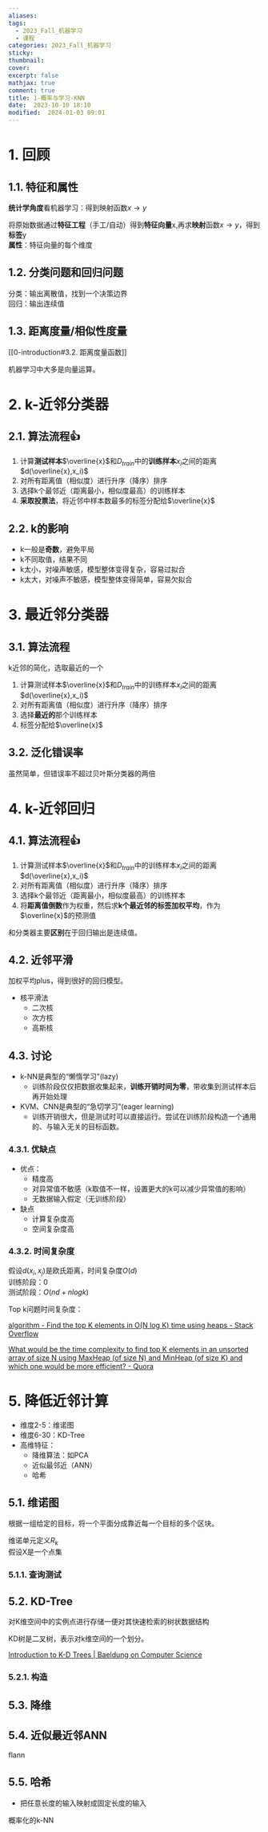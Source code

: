 ```yaml
---
aliases: 
tags:
  - 2023_Fall_机器学习
  - 课程
categories: 2023_Fall_机器学习
sticky:
thumbnail:
cover: 
excerpt: false
mathjax: true
comment: true
title: 1-概率与学习-KNN
date:  2023-10-10 18:10
modified:  2024-01-03 09:01
---
```


# 1. 回顾

## 1.1. 特征和属性

**统计学角度**看机器学习：得到映射函数$x\rightarrow y$

将原始数据通过**特征工程**（手工/自动）得到**特征向量**x,再求**映射**函数$x\rightarrow y$，得到**标签**y  
**属性**：特征向量的每个维度

## 1.2. 分类问题和回归问题

分类：输出离散值，找到一个决策边界  
回归：输出连续值

## 1.3. 距离度量/相似性度量

[[0-introduction#3.2. 距离度量函数]]

机器学习中大多是向量运算。

# 2. k-近邻分类器

## 2.1. 算法流程👍

1. 计算**测试样本**$\overline{x}$和$D_{train}$中的**训练样本**$x_i$之间的距离$d(\overline{x},x_i)$
2. 对所有距离值（相似度）进行升序（降序）排序
3. 选择k个最邻近（距离最小，相似度最高）的训练样本
4. **采取投票法**，将近邻中样本数最多的标签分配给$\overline{x}$

## 2.2. k的影响

- k一般是**奇数**，避免平局
- k不同取值，结果不同
- k太小，对噪声敏感，模型整体变得复杂，容易过拟合
- k太大，对噪声不敏感，模型整体变得简单，容易欠拟合

# 3. 最近邻分类器

## 3.1. 算法流程

k近邻的简化，选取最近的一个

1. 计算测试样本$\overline{x}$和$D_{train}$中的训练样本$x_i$之间的距离$d(\overline{x},x_i)$
2. 对所有距离值（相似度）进行升序（降序）排序
3. 选择**最近的**那个训练样本
4. 标签分配给$\overline{x}$

## 3.2. 泛化错误率

虽然简单，但错误率不超过贝叶斯分类器的两倍

# 4. k-近邻回归

## 4.1. 算法流程👍

1. 计算测试样本$\overline{x}$和$D_{train}$中的训练样本$x_i$之间的距离$d(\overline{x},x_i)$
2. 对所有距离值（相似度）进行升序（降序）排序
3. 选择k个最邻近（距离最小，相似度最高）的训练样本
4. 将**距离值倒数**作为权重，然后求**k个最近邻的标签加权平均**，作为$\overline{x}$的预测值

和分类器主要**区别**在于回归输出是连续值。

## 4.2. 近邻平滑

加权平均plus，得到很好的回归模型。

- 核平滑法
	- 二次核
	- 次方核
	- 高斯核

## 4.3. 讨论

- k-NN是典型的“懒惰学习”(lazy)
	- 训练阶段仅仅把数据收集起来，**训练开销时间为零**，带收集到测试样本后再开始处理
- KVM、CNN是典型的“急切学习”(eager learning)
	- 训练开销很大，但是测试时可以直接运行。尝试在训练阶段构造一个通用的、与输入无关的目标函数。

### 4.3.1. 优缺点

- 优点：
	- 精度高
	- 对异常值不敏感（k取值不一样，设置更大的k可以减少异常值的影响）
	- 无数据输入假定（无训练阶段）
- 缺点
	- 计算复杂度高
	- 空间复杂度高

### 4.3.2. 时间复杂度

假设$d(x_i,x_j)$是欧氏距离，时间复杂度$O(d)$  
训练阶段：$0$  
测试阶段：$O(nd+nlogk)$

Top k问题时间复杂度：

[algorithm - Find the top K elements in O(N log K) time using heaps - Stack Overflow](https://stackoverflow.com/questions/49217910/find-the-top-k-elements-in-on-log-k-time-using-heaps)

[What would be the time complexity to find top K elements in an unsorted array of size N using MaxHeap (of size N) and MinHeap (of size K) and which one would be more efficient? - Quora](https://www.quora.com/What-would-be-the-time-complexity-to-find-top-K-elements-in-an-unsorted-array-of-size-N-using-MaxHeap-of-size-N-and-MinHeap-of-size-K-and-which-one-would-be-more-efficient)

# 5. 降低近邻计算

- 维度2-5：维诺图
- 维度6-30：KD-Tree
- 高维特征：
	- 降维算法：如PCA
	- 近似最邻近（ANN）
	- 哈希

## 5.1. 维诺图

根据一组给定的目标，将一个平面分成靠近每一个目标的多个区块。

维诺单元定义$R_k$  
假设X是一个点集

### 5.1.1. 查询测试

## 5.2. KD-Tree

对K维空间中的实例点进行存储一便对其快速检索的树状数据结构

KD树是二叉树，表示对k维空间的一个划分。

[Introduction to K-D Trees | Baeldung on Computer Science](https://www.baeldung.com/cs/k-d-trees)

### 5.2.1. 构造

## 5.3. 降维

## 5.4. 近似最近邻ANN

flann

## 5.5. 哈希

- 把任意长度的输入映射成固定长度的输入

概率化的k-NN